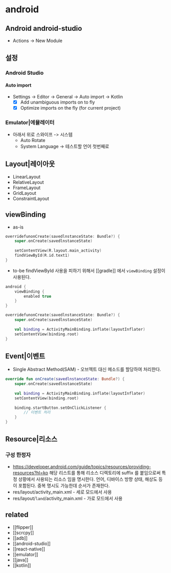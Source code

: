 # android

## Android android-studio
- Actions -> New Module

## 설정
### Android Studio
#### Auto import
- Settings -> Editor -> General -> Auto import -> Kotlin
  - [X] Add unambiguous imports on to fly
  - [X] Optimize imports on the fly (for current project)
  
### Emulator|에뮬레이터
- 아래서 위로 스와이프 -> 시스템
  - Auto Rotate
  - System Language -> 테스트할 언어 첫번째로

## Layout|레이아웃
- LinearLayout
- RelativeLayout
- FrameLayout
- GridLayout
- ConstraintLayout

## viewBinding
- as-is
```kt
overridefunonCreate(savedlnstanceState: Bundle?) {
    super.onCreate(savedlnstanceState)
    
    setContentView(R.layout.main_activity)
    findViewById(R.id.text1)
}
```
- to-be
findViewById 사용을 피하기 위해서 [[gradle]] 에서 `viewBinding` 설정이 사용된다.
```gradle
android {
    viewBinding {
        enabled true
    }
}
```
```kt
overridefunonCreate(savedlnstanceState: Bundle?) {
    super.onCreate(savedlnstanceState)
    
    val binding = ActivityMainBinding.inflate(layoutInflater)
    setContentView(binding.root)
}
```
## Event|이벤트
- Single Abstract Method(SAM) - 오브젝트 대신 메소드를 할당하여 처리한다.

```kt
override fun onCreate(savedlnstanceState: Bundle?) {
    super.onCreate(savedlnstanceState)
    
    val binding = ActivityMainBinding.inflate(layoutInflater)
    setContentView(binding.root)
    
    binding.startButton.setOnClickListener {
        // 이벤트 처리
    }
}

```


## Resource|리소스
### 구성 한정자
- https://developer.android.com/guide/topics/resources/providing-resources?hl=ko
해당 리스트를 통해 리소스 디렉토리에 suffix 를 붙임으로써 특정 상황에서 사용되는 리소스 임을 명시한다. 언어, 디바이스 방향 상태, 해상도 등이 포함된다. 중복 명시도 가능한데 순서가 존재한다.
- res/layout/activity_main.xml - 세로 모드에서 사용
- res/layout/`land`/activity_main.xml - 가로 모드에서 사용

## related
- [[flipper]]
- [[scrcpy]]
- [[adb]]
- [[android-studio]]
- [[react-native]]
- [[emulator]]
- [[java]]
- [[kotlin]]
